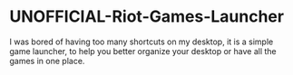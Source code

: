 # UNOFFICIAL-Riot-Games-Launcher
I was bored of having too many shortcuts on my desktop, it is a simple game launcher, to help you better organize your desktop or have all the games in one place.
